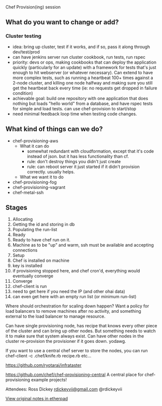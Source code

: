Chef Provision(ing) session

## What do you want to change or add?

### Cluster testing
+ idea: bring up cluster, test if it works, and if so, pass it along through dev/test/prod
+ can have jenkins server run cluster cookbook, run tests, run rspec
+ priority: devs or ops, making cookbooks that can deploy the application quickly (particularly for an update) with a framework for tests that's just enough to hit webserver (or whatever necessary).  Can extend to have more complex tests, such as running a heartbeat 100+ times against a 2-node cluster, and killing one node halfway and making sure you still get the heartbeat back every time (ie: no requests get dropped in failure condition)
+ achievable goal: build one repository with one application that does nothing but loads "hello world" from a database, and have rspec tests for simple and load tests.  can use chef-provision to start/stop
+ need minimal feedback loop time when testing code changes. 

## What kind of things can we do?
+ chef-provisioning-aws
  + What it can do
    + somewhat redundant with cloudformation, except that it's code instead of json.  but it has less functionality than cf.
    + rule: don't destroy things you didn't just create
    + rule: can reboot server it just started if it didn't provision correctly.  usually helps.
  + What we want it to do
+ chef-provisioning-fog
+ chef-provisioning-vagrant
+ chef-metal-ssh

## Stages
1. Allocating
  1. Getting the id and storing in db
  2. Populating the run-list
2. Ready
  1. Ready to have chef run on it.
  2. Machine as to be "up" and warm, ssh must be available and accepting connections
3. Setup
  1. Chef is installed on machine
  2. key is installed
  3. if provisioning stopped here, and chef cron'd, everything would eventually converge
4. Converge
  1. chef-client is run
  2. need to get here if you need the IP (and other ohai data)
  3. can even get here with an empty run list (or minimum run-list)

Where should orchestration for scaling down happen?  Want a policy for load balancers to remove machines after no activity, and something external to the load balancer to manage resource.

Can have single provisioning node, has recipe that knows every other piece of the cluster and can bring up other nodes.  But something needs to watch it to make sure that system always exist.  Can have other nodes in the cluster re-provision the provisioner if it goes down.  yodawg.

If you want to use a central chef server to store the nodes, you can run chef-client -c .chef/knife.rb recipe.rb etc... 

https://github.com/ryotarai/infrataster

https://github.com/chef/chef-provisioning-central
A central place for chef-provisioning example projects!

Attendees:
    Ross Dickey  rdickeyvii@gmail.com  @rdickeyvii

[View original notes in etherpad](https://e.chef.io/p/provision)